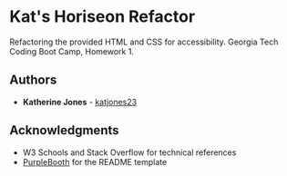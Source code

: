 # Kat's Horiseon Refactor

Refactoring the provided HTML and CSS for accessibility.  Georgia Tech Coding Boot Camp, Homework 1.

## Authors

* **Katherine Jones** - [katjones23](https://github.com/katjones23)

## Acknowledgments

* W3 Schools and Stack Overflow for technical references
* [PurpleBooth](https://github.com/PurpleBooth) for the README template

